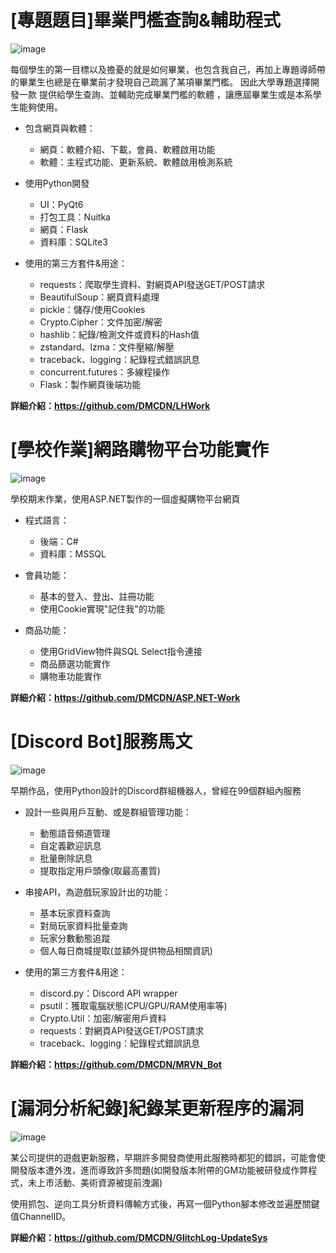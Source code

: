 
# [專題題目]畢業門檻查詢&輔助程式
![image](https://github.com/DMCDN/What-I-Do/assets/128150279/7d4d338a-67f6-4007-be70-375d40f63c4f)

每個學生的第一目標以及擔憂的就是如何畢業，也包含我自己，再加上專題導師帶的畢業生也總是在畢業前才發現自己疏漏了某項畢業門檻。
因此大學專題選擇開發一款 提供給學生查詢、並輔助完成畢業門檻的軟體 ，讓應屆畢業生或是本系學生能夠使用。

* 包含網頁與軟體：
    - 網頁：軟體介紹、下載，會員、軟體啟用功能
    - 軟體：主程式功能、更新系統、軟體啟用檢測系統

* 使用Python開發
    - UI：PyQt6
    - 打包工具：Nuitka
    - 網頁：Flask
    - 資料庫：SQLite3

* 使用的第三方套件&用途：
  - requests：爬取學生資料、對網頁API發送GET/POST請求
  - BeautifulSoup：網頁資料處理
  - pickle：儲存/使用Cookies
  - Crypto.Cipher：文件加密/解密
  - hashlib：紀錄/檢測文件或資料的Hash值
  - zstandard、lzma：文件壓縮/解壓
  - traceback、logging：紀錄程式錯誤訊息
  - concurrent.futures：多線程操作
  - Flask：製作網頁後端功能

**詳細介紹：https://github.com/DMCDN/LHWork**

# [學校作業]網路購物平台功能實作
 ![image](https://github.com/DMCDN/What-I-Do/assets/128150279/dd79c259-c5f5-4372-ae87-9c972f0ca2e2)
  
  學校期末作業，使用ASP.NET製作的一個虛擬購物平台網頁
* 程式語言：
  - 後端：C# 
  - 資料庫：MSSQL

* 會員功能：
    - 基本的登入、登出、註冊功能
    - 使用Cookie實現"記住我"的功能
* 商品功能：
    - 使用GridView物件與SQL Select指令連接
    - 商品篩選功能實作
    - 購物車功能實作

**詳細介紹：https://github.com/DMCDN/ASP.NET-Work**

# [Discord Bot]服務馬文
![image](https://github.com/DMCDN/What-I-Do/assets/128150279/f1006b1b-564c-4a8f-9736-42009fd72753)

早期作品，使用Python設計的Discord群組機器人，曾經在99個群組內服務

* 設計一些與用戶互動、或是群組管理功能：
    - 動態語音頻道管理
    - 自定義歡迎訊息
    - 批量刪除訊息
    - 提取指定用戶頭像(取最高畫質)

* 串接API，為遊戲玩家設計出的功能：
    - 基本玩家資料查詢
    - 對局玩家資料批量查詢
    - 玩家分數動態追蹤
    - 個人每日商城提取(並額外提供物品相關資訊)

* 使用的第三方套件&用途：
  - discord.py：Discord API wrapper
  - psutil：獲取電腦狀態(CPU/GPU/RAM使用率等)
  - Crypto.Util：加密/解密用戶資料
  - requests：對網頁API發送GET/POST請求
  - traceback、logging：紀錄程式錯誤訊息

**詳細介紹：https://github.com/DMCDN/MRVN_Bot**

# [漏洞分析紀錄]紀錄某更新程序的漏洞

![image](https://github.com/DMCDN/What-I-Do/assets/128150279/13a32d83-9c93-4f56-bca1-646c66b6dbdc)

  某公司提供的遊戲更新服務，早期許多開發商使用此服務時都犯的錯誤，可能會使開發版本遭外洩，進而導致許多問題(如開發版本附帶的GM功能被研發成作弊程式，未上市活動、美術資源被提前洩漏)
  
  使用抓包、逆向工具分析資料傳輸方式後，再寫一個Python腳本修改並遍歷關鍵值ChannelID。
  
**詳細介紹：https://github.com/DMCDN/GlitchLog-UpdateSys**

